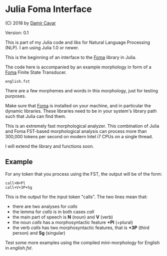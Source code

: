 # Julia Foma Interface

(C) 2018 by [Damir Cavar]

Version: 0.1

This is part of my Julia code and libs for Natural Language Processing (NLP). I am using Julia 1.0 or newer.

This is the beginning of an interface to the [Foma] library in Julia.

The code here is accompanied by an example morphology in form of a [Foma] Finite State Transducer.

    english.fst

There are a few morphemes and words in this morphology, just for testing purposes.

Make sure that [Foma] is installed on your machine, and in particular the dynamic libraries. These libraries need
to be in your system's library path such that Julia can find them.

This is an extremely fast morphological analyzer. This combination of Julia and Foma FST-based morphological analysis
can process more than 300,000 tokens per second on modern Intel i7 CPUs on a single thread.

I will extend the library and functions soon.


## Example

For any token that you process using the FST, the output will be of the form:

    call+N+Pl
    call+V+3P+Sg

This is the output for the input token "calls". The two lines mean that:

- there are two analyses for *calls*
- the lemma for *calls* is in both cases *call*
- the main part of speech is **N** (noun) and **V** (verb)
- the noun *calls* has a morphosyntactic feature **+Pl** (+plural)
- the verb *calls* has two morphosyntactic features, that is **+3P** (third person) and **Sg** (singular)

Test some more examples using the compiled mini-morphology for English in *english.fst*.


[Damir Cavar]: http://damir.cavar.me/ "Damir Cavar"
[Foma]: https://fomafst.github.io/ "Foma"